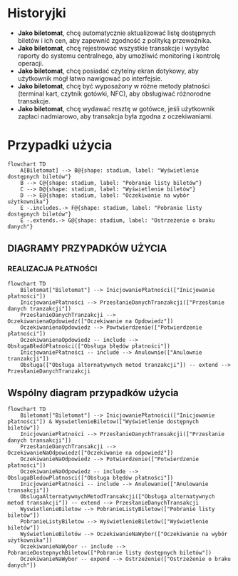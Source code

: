 # Historyjki

- **Jako biletomat**, chcę automatycznie aktualizować listę dostępnych biletów i ich cen, aby zapewnić zgodność z polityką przewoźnika.
- **Jako biletomat**, chcę rejestrować wszystkie transakcje i wysyłać raporty do systemu centralnego, aby umożliwić monitoring i kontrolę operacji.
- **Jako biletomat**, chcę posiadać czytelny ekran dotykowy, aby użytkownik mógł
łatwo nawigować po interfejsie.
- **Jako biletomat**, chcę być wyposażony w różne metody płatności (terminal kart,
czytnik gotówki, NFC), aby obsługiwać różnorodne transakcje.
- **Jako biletomat**, chcę wydawać resztę w gotówce, jeśli użytkownik zapłaci
nadmiarowo, aby transakcja była zgodna z oczekiwaniami.


# Przypadki użycia
```mermaid
flowchart TD
    A[Biletomat] --> B@{shape: stadium, label: "Wyświetlenie dostępnych biletów"}
    B --> C@{shape: stadium, label: "Pobranie listy biletów"}
    C --> D@{shape: stadium, label: "Wyświetlenie biletów"}
    D --> E@{shape: stadium, label: "Oczekiwanie na wybór użytkownika"}
    E -.includes.-> F@{shape: stadium, label: "Pobranie listy dostępnych biletów"}
    E -.extends.-> G@{shape: stadium, label: "Ostrzeżenie o braku danych"}
```

## DIAGRAMY PRZYPADKÓW UŻYCIA
### REALIZACJA PŁATNOŚCI
```mermaid
flowchart TD
    Biletomat["Biletomat"] --> InicjowaniePłatności(["Inicjowanie płatności"])
    InicjowaniePłatności --> PrzesłanieDanychTranzakcji(["Przesłanie danych tranzakcji"])
    PrzesłanieDanychTranzakcji --> OczekiwanienaOpdowiedz(["Oczekiwanie na Opdowiedz"])
    OczekiwanienaOpdowiedz --> Powtwierdzenie(["Potwierdzenie płatności"])
    OczekiwanienaOpdowiedz -- include --> ObsługaBłedóPłatności(["Obsługa błędów płatności"])
    InicjowaniePłatności -- include --> Anulownie(["Anulownie tranzakcji"])
    Obsługa(["Obsługa alternatywnych metod tranzakcji"]) -- extend --> PrzesłanieDanychTranzakcji
```

## Wspólny diagram przypadków użycia
```mermaid
flowchart TD
    Biletomat["Biletomat"] --> InicjowaniePłatności(["Inicjowanie płatności"]) & WyswietlenieBiletow(["Wyświetlenie dostępnych biletów"])
    InicjowaniePłatności --> PrzesłanieDanychTransakcji(["Przesłanie danych transakcji"])
    PrzesłanieDanychTransakcji --> OczekiwanieNaOdpowiedz(["Oczekiwanie na odpowiedź"])
    OczekiwanieNaOdpowiedz --> Potwierdzenie(["Potwierdzenie płatności"])
    OczekiwanieNaOdpowiedz -- include --> ObslugaBledowPlatnosci(["Obsługa błędów płatności"])
    InicjowaniePłatności -- include --> Anulowanie(["Anulowanie transakcji"])
    ObslugaAlternatywnychMetodTransakcji(["Obsługa alternatywnych metod transakcji"]) -- extend --> PrzesłanieDanychTransakcji
    WyswietlenieBiletow --> PobranieListyBiletow(["Pobranie listy biletów"])
    PobranieListyBiletow --> WyświetlenieBiletów(["Wyświetlenie biletów"])
    WyświetlenieBiletów --> OczekiwanieNaWybor(["Oczekiwanie na wybór użytkownika"])
    OczekiwanieNaWybor -- include --> PobranieDostepnychBiletow(["Pobranie listy dostępnych biletów"])
    OczekiwanieNaWybor -- expend --> Ostrzeżenie(["Ostrzeżenie o braku danych"])
